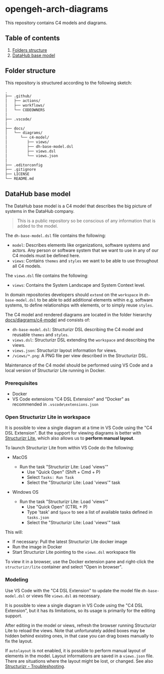 # opengeh-arch-diagrams

This repository contains C4 models and diagrams.

## Table of contents

1. [Folders structure](#folder-structure)
1. [DataHub base model](#datahub-base-model)

## Folder structure

This repository is structured according to the following sketch:

```txt
.
├── .github/
│   ├── actions/
│   ├── workflows/
│   └── CODEOWNERS
│
├── .vscode/
│
├── docs/
│   └── diagrams/
│      └── c4-model/
│         ├── views/
│         ├── dh-base-model.dsl
│         ├── views.dsl
│         └── views.json
│
├── .editorconfig
├── .gitignore
├── LICENSE
└── README.md
```

## DataHub base model

The DataHub base model is a C4 model that describes the big picture of systems in the DataHub company.

> This is a public repository so be conscious of any information that is added to the model.

The `dh-base-model.dsl` file contains the following:

- `model`: Describes elements like organizations, software systems and actors. Any person or software system that we want to use in any of our C4 models must be defined here.
- `views`: Contains `themes` and `styles` we want to be able to use throughout all C4 models.

The `views.dsl` file contains the following:

- `views`: Contains the System Landscape and System Context level.

In domain repositories developers should `extend` on the `workspace` in `dh-base-model.dsl` to be able to add additional elements within e.g. software systems, to define relationships with elements, or to simply reuse `styles`.

The C4 model and rendered diagrams are located in the folder hierarchy [docs/diagrams/c4-model](./docs/diagrams/c4-model/) and consists of:

- `dh-base-model.dsl`: Structurizr DSL describing the C4 model and reusable `themes` and `styles`.
- `views.dsl`: Structurizr DSL extending the `workspace` and describing the views.
- `views.json`: Structurizr layout information for views.
- `/views/*.png`: A PNG file per view described in the Structurizr DSL.

Maintenance of the C4 model should be performed using VS Code and a local version of Structurizr Lite running in Docker.

### Prerequisites

- Docker
- VS Code extensions "C4 DSL Extension" and "Docker" as recommended in `.vscode\extensions.json`

### Open Structurizr Lite in workspace

It is possible to view a single diagram at a time in VS Code using the "C4 DSL Extension". But the support for viewing diagrams is better with [Structurizr Lite](https://structurizr.com/share/76352/documentation), which also allows us to **perform manual layout**.

To launch Structurizr Lite from within VS Code do the following:

- MacOS
    - Run the task "Structurizr Lite: Load 'views'"
        - Use "Quick Open" (Shift + Cmd + P)
        - Select `Tasks: Run Task`
        - Select the "Structurizr Lite: Load 'views'" task

- Windows OS
    - Run the task "Structurizr Lite: Load 'views'"
        - Use "Quick Open" (CTRL + P)
        - Type 'task' and `Space` to see a list of available tasks defined in `tasks.json`
        - Select the "Structurizr Lite: Load 'views'" task

This will:

- If necessary: Pull the latest Structurizr Lite docker image
- Run the image in Docker
- Start Structurizr Lite pointing to the `views.dsl` workspace file

To view it in a browser, use the Docker extension pane and right-click the `structurizr/lite` container and select "Open in browser".

### Modeling

Use VS Code with the "C4 DSL Extension" to update the model file `dh-base-model.dsl` or views file `views.dsl` as necessary.

It is possible to view a single diagram in VS Code using the "C4 DSL Extension", but it has its limitations, so its usage is primarily for the editing support.

After editing in the model or views, refresh the browser running Structurizr Lite to reload the views. Note that unfortunately added boxes may be hidden behind existing ones, in that case you can drag boxes manually to fix the layout.

If `autolayout` is not enabled, it is possible to perform manual layout of elements in the model. Layout informations are saved in a `views.json` file. There are situations where the layout might be lost, or changed. See also [Structurizr - Troubleshooting](https://structurizr.com/share/76352/documentation#installation-2).
